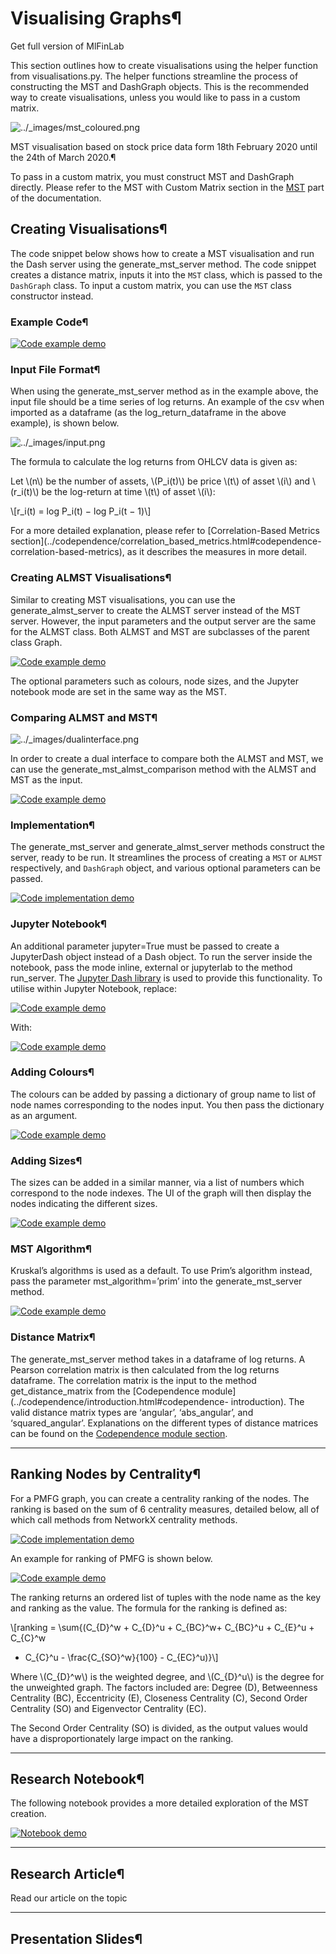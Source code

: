 # Visualising Graphs¶

Get full version of MlFinLab

  

  

  

This section outlines how to create visualisations using the helper function
from visualisations.py. The helper functions streamline the process of
constructing the MST and DashGraph objects. This is the recommended way to
create visualisations, unless you would like to pass in a custom matrix.

![../_images/mst_coloured.png](../_images/mst_coloured.png)

MST visualisation based on stock price data form 18th February 2020 until the
24th of March 2020.¶

To pass in a custom matrix, you must construct MST and DashGraph directly.
Please refer to the MST with Custom Matrix section in the
[MST](mst.html#networks-minimum-spanning-tree) part of the documentation.

## Creating Visualisations¶

The code snippet below shows how to create a MST visualisation and run the
Dash server using the generate_mst_server method. The code snippet creates a
distance matrix, inputs it into the `MST` class, which is passed to the
`DashGraph` class. To input a custom matrix, you can use the `MST` class
constructor instead.

### Example Code¶

[![Code example
demo](../_images/example_medium8.png)](../_images/example_medium8.png)

### Input File Format¶

When using the generate_mst_server method as in the example above, the input
file should be a time series of log returns. An example of the csv when
imported as a dataframe (as the log_return_dataframe in the above example), is
shown below.

![../_images/input.png](../_images/input.png)

The formula to calculate the log returns from OHLCV data is given as:

Let \\(n\\) be the number of assets, \\(P_i(t)\\) be price \\(t\\) of asset
\\(i\\) and \\(r_i(t)\\) be the log-return at time \\(t\\) of asset \\(i\\):

\\[r_i(t) = log P_i(t) − log P_i(t − 1)\\]

For a more detailed explanation, please refer to [Correlation-Based Metrics
section](../codependence/correlation_based_metrics.html#codependence-
correlation-based-metrics), as it describes the measures in more detail.

### Creating ALMST Visualisations¶

Similar to creating MST visualisations, you can use the generate_almst_server
to create the ALMST server instead of the MST server. However, the input
parameters and the output server are the same for the ALMST class. Both ALMST
and MST are subclasses of the parent class Graph.

[![Code example
demo](../_images/example_medium8.png)](../_images/example_medium8.png)

The optional parameters such as colours, node sizes, and the Jupyter notebook
mode are set in the same way as the MST.

### Comparing ALMST and MST¶

![../_images/dualinterface.png](../_images/dualinterface.png)

In order to create a dual interface to compare both the ALMST and MST, we can
use the generate_mst_almst_comparison method with the ALMST and MST as the
input.

[![Code example
demo](../_images/example_medium8.png)](../_images/example_medium8.png)

### Implementation¶

The generate_mst_server and generate_almst_server methods construct the
server, ready to be run. It streamlines the process of creating a `MST` or
`ALMST` respectively, and `DashGraph` object, and various optional parameters
can be passed.

[![Code implementation
demo](../_images/implementation_medium11.png)](../_images/implementation_medium11.png)

### Jupyter Notebook¶

An additional parameter jupyter=True must be passed to create a JupyterDash
object instead of a Dash object. To run the server inside the notebook, pass
the mode inline, external or jupyterlab to the method run_server. The [Jupyter
Dash library](https://github.com/plotly/jupyter-dash) is used to provide this
functionality. To utilise within Jupyter Notebook, replace:

[![Code example
demo](../_images/example_small5.png)](../_images/example_small5.png)

With:

[![Code example
demo](../_images/example_small5.png)](../_images/example_small5.png)

### Adding Colours¶

The colours can be added by passing a dictionary of group name to list of node
names corresponding to the nodes input. You then pass the dictionary as an
argument.

[![Code example
demo](../_images/example_small5.png)](../_images/example_small5.png)

### Adding Sizes¶

The sizes can be added in a similar manner, via a list of numbers which
correspond to the node indexes. The UI of the graph will then display the
nodes indicating the different sizes.

[![Code example
demo](../_images/example_small5.png)](../_images/example_small5.png)

### MST Algorithm¶

Kruskal’s algorithms is used as a default. To use Prim’s algorithm instead,
pass the parameter mst_algorithm=’prim’ into the generate_mst_server method.

[![Code example
demo](../_images/example_small5.png)](../_images/example_small5.png)

### Distance Matrix¶

The generate_mst_server method takes in a dataframe of log returns. A Pearson
correlation matrix is then calculated from the log returns dataframe. The
correlation matrix is the input to the method get_distance_matrix from the
[Codependence module](../codependence/introduction.html#codependence-
introduction). The valid distance matrix types are ‘angular’, ‘abs_angular’,
and ‘squared_angular’. Explanations on the different types of distance
matrices can be found on the [Codependence module
section](../codependence/introduction.html#codependence-introduction).

* * *

## Ranking Nodes by Centrality¶

For a PMFG graph, you can create a centrality ranking of the nodes. The
ranking is based on the sum of 6 centrality measures, detailed below, all of
which call methods from NetworkX centrality methods.

[![Code implementation
demo](../_images/implementation_medium11.png)](../_images/implementation_medium11.png)

An example for ranking of PMFG is shown below.

[![Code example
demo](../_images/example_small5.png)](../_images/example_small5.png)

The ranking returns an ordered list of tuples with the node name as the key
and ranking as the value. The formula for the ranking is defined as:

\\[ranking = \sum{(C_{D}^w + C_{D}^u + C_{BC}^w+ C_{BC}^u + C_{E}^u + C_{C}^w
+ C_{C}^u - \frac{C_{SO}^w}{100} - C_{EC}^u)}\\]

Where \\(C_{D}^w\\) is the weighted degree, and \\(C_{D}^u\\) is the degree
for the unweighted graph. The factors included are: Degree (D), Betweenness
Centrality (BC), Eccentricity (E), Closeness Centrality (C), Second Order
Centrality (SO) and Eigenvector Centrality (EC).

The Second Order Centrality (SO) is divided, as the output values would have a
disproportionately large impact on the ranking.

* * *

## Research Notebook¶

The following notebook provides a more detailed exploration of the MST
creation.

[![Notebook demo](../_images/notebook11.png)](../_images/notebook11.png)

* * *

## Research Article¶

Read our article on the topic

  

* * *

## Presentation Slides¶

  

